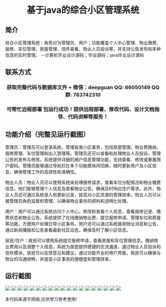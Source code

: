 <p><h1 align="center">基于java的综合小区管理系统</h1></p>

## 简介
综合小区管理系统：角色分为管理员、用户；功能覆盖个人中心管理、物业缴费、报修、车位管理、房屋管理、信件查看、物业人员投诉等，并支持公告发布和多种信息的实时管理。    --计算机毕业设计源码；毕设源码；java毕业设计源码


## 联系方式
<p><h3 align="center">获取完整代码与数据库文件 + 微信：deepguan QQ: 86050149 QQ群: 783742310</h3></p>
<p><h3 align="center">可帮忙远程部署 包运行成功！提供远程部署、修改代码、设计文档指导、代码讲解等服务！</h3></p>

## 功能介绍（完整见运行截图）
管理员：管理员可以登录系统，管理各类小区事务，包括房屋管理、物业费缴纳、报修管理、车位管理和出入管理等。管理员还可以查看和处理物业人员投诉，管理公告的发布与修改。系统提供详细的用户信息管理功能，支持查看、修改或重置用户密码。管理员能够通过导航栏在多个功能模块间切换，随时更新用户及小区信息，确保管理工作的高效性和准确性。

物业人员：物业人员可以使用系统来处理报修请求，查看车位分配情况和物业缴费信息。他们能够管理个人信息及查看物业公告，确保及时响应住户需求。此外，物业人员还可通过系统录入和更新记录，提高对小区资源的管理效率。物业人员可以被管理员角色监督和管理，以确保物业事务的顺利和透明化处理。

用户：用户可以通过系统访问个人中心，修改和查看个人信息，查看报修记录、缴费状态和物业公告。系统提供了在线缴纳物业费、提交报修申请、管理车位和房屋等功能，方便用户处理日常小区事务。用户还可以通过系统接收物业消息和公告，通过新闻播报和公告查看最新社区动态，确保及时了解小区信息。

居民/住户：居民可以使用系统提交报修申请，查看房屋和车位管理信息，缴纳物业费用以及调整个人信息。系统为居民提供便捷的交流通道，通过物业人员投诉和信件模块，居民可以反馈意见和建议。通过功能齐全的用户界面，居民可以确保与物业的沟通顺畅，并提高小区事务的便捷度和管理效率。


## 运行截图
![](img/001.jpg)
![](img/002.jpg)
![](img/003.jpg)
![](img/004.jpg)
![](img/005.jpg)
![](img/006.jpg)
![](img/007.jpg)
![](img/008.jpg)
![](img/009.jpg)
![](img/010.jpg)
![](img/011.jpg)
![](img/012.jpg)
![](img/013.jpg)
![](img/014.jpg)
![](img/015.jpg)
![](img/016.jpg)
![](img/017.jpg)
![](img/018.jpg)
![](img/019.jpg)

<p>本代码来源于网络,仅供学习参考使用!</p>
